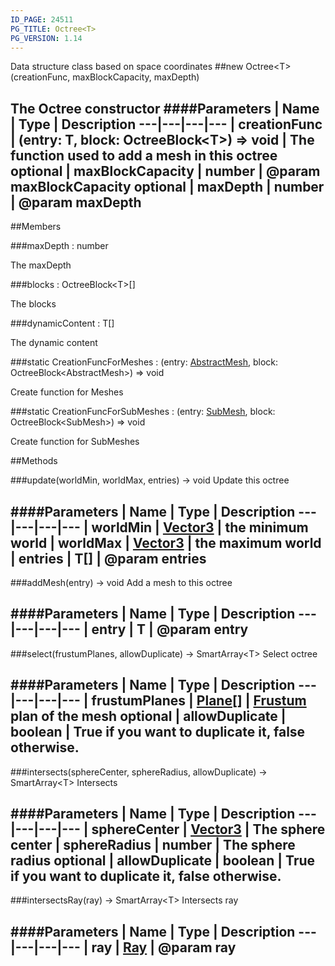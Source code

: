 ```yaml
---
ID_PAGE: 24511
PG_TITLE: Octree<T>
PG_VERSION: 1.14
---
```


Data structure class based on space coordinates
##new Octree&lt;T&gt;(creationFunc, maxBlockCapacity, maxDepth)

The Octree constructor
####Parameters
 | Name | Type | Description
---|---|---|---
 | creationFunc | (entry: T, block: OctreeBlock&lt;T&gt;) =&gt; void | The function used to add a mesh in this octree
optional | maxBlockCapacity | number | @param maxBlockCapacity
optional | maxDepth | number | @param maxDepth
---

##Members

###maxDepth : number


The maxDepth

###blocks : OctreeBlock&lt;T&gt;[]


The blocks

###dynamicContent : T[]


The dynamic content

###static CreationFuncForMeshes : (entry: [AbstractMesh](/classes/AbstractMesh), block: OctreeBlock&lt;AbstractMesh&gt;) =&gt; void


Create function for Meshes

###static CreationFuncForSubMeshes : (entry: [SubMesh](/classes/SubMesh), block: OctreeBlock&lt;SubMesh&gt;) =&gt; void


Create function for SubMeshes



##Methods

###update(worldMin, worldMax, entries) &rarr; void
Update this octree

####Parameters
 | Name | Type | Description
---|---|---|---
 | worldMin | [Vector3](/classes/Vector3) | the minimum world
 | worldMax | [Vector3](/classes/Vector3) | the maximum world
 | entries | T[] | @param entries
---

###addMesh(entry) &rarr; void
Add a mesh to this octree

####Parameters
 | Name | Type | Description
---|---|---|---
 | entry | T | @param entry
---

###select(frustumPlanes, allowDuplicate) &rarr; SmartArray&lt;T&gt;
Select octree

####Parameters
 | Name | Type | Description
---|---|---|---
 | frustumPlanes | [Plane](/classes/Plane)[] | [Frustum](/classes/Frustum) plan of the mesh
optional | allowDuplicate | boolean | True if you want to duplicate it, false otherwise.
---

###intersects(sphereCenter, sphereRadius, allowDuplicate) &rarr; SmartArray&lt;T&gt;
Intersects

####Parameters
 | Name | Type | Description
---|---|---|---
 | sphereCenter | [Vector3](/classes/Vector3) | The sphere center
 | sphereRadius | number | The sphere radius
optional | allowDuplicate | boolean | True if you want to duplicate it, false otherwise.
---

###intersectsRay(ray) &rarr; SmartArray&lt;T&gt;
Intersects ray

####Parameters
 | Name | Type | Description
---|---|---|---
 | ray | [Ray](/classes/Ray) | @param ray
---
